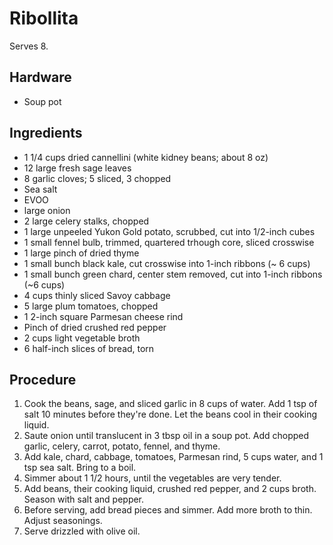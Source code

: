 # Ribollita

Serves 8.

## Hardware

- Soup pot

## Ingredients

- 1 1/4 cups dried cannellini (white kidney beans; about 8 oz)
- 12 large fresh sage leaves
- 8 garlic cloves; 5 sliced, 3 chopped
- Sea salt
- EVOO
- large onion
- 2 large celery stalks, chopped
- 1 large unpeeled Yukon Gold potato, scrubbed, cut into 1/2-inch cubes
- 1 small fennel bulb, trimmed, quartered trhough core, sliced crosswise
- 1 large pinch of dried thyme
- 1 small bunch black kale, cut crosswise into 1-inch ribbons (~ 6 cups)
- 1 small bunch green chard, center stem removed, cut into 1-inch ribbons (~6 cups)
- 4 cups thinly sliced Savoy cabbage
- 5 large plum tomatoes, chopped
- 1 2-inch square Parmesan cheese rind
- Pinch of dried crushed red pepper
- 2 cups light vegetable broth
- 6 half-inch slices of bread, torn

## Procedure

1. Cook the beans, sage, and sliced garlic in 8 cups of water. Add 1 tsp of salt 10 minutes before they're done. Let the beans cool in their cooking liquid.
2. Saute onion until translucent in 3 tbsp oil in a soup pot. Add chopped garlic, celery, carrot, potato, fennel, and thyme.
3. Add kale, chard, cabbage, tomatoes, Parmesan rind, 5 cups water, and 1 tsp sea salt. Bring to a boil.
4. Simmer about 1 1/2 hours, until the vegetables are very tender.
5. Add beans, their cooking liquid, crushed red pepper, and 2 cups broth. Season with salt and pepper.
6. Before serving, add bread pieces and simmer. Add more broth to thin. Adjust seasonings.
7. Serve drizzled with olive oil.
